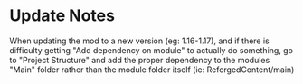 # Update Notes

When updating the mod to a new version (eg: 1.16-1.17), and if there is difficulty getting 
"Add dependency on module" to actually do something, go to "Project Structure" and add the proper
dependency to the modules "Main" folder rather than the module folder itself (ie: ReforgedContent/main)